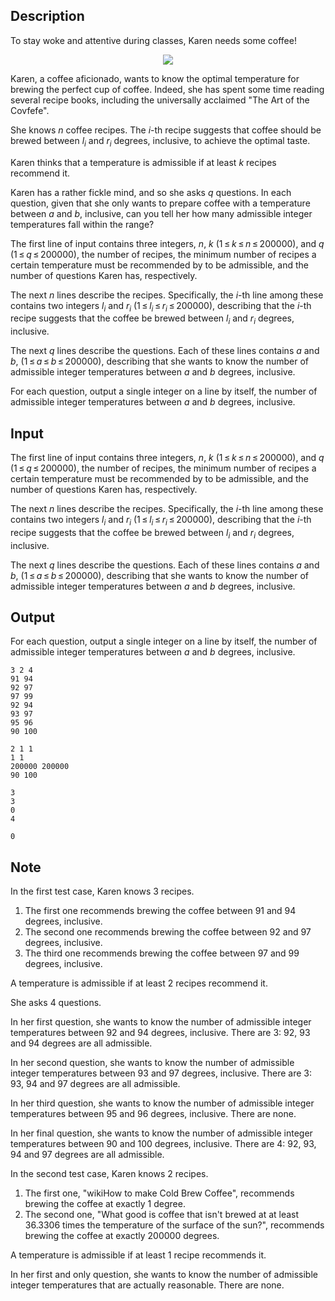 ## Description

<div><p>To stay woke and attentive during classes, Karen needs some coffee!</p><center> <img class="tex-graphics" src="file://q29jVIXg.png" style="max-width: 100.0%;max-height: 100.0%;"> </center><p>Karen, a coffee aficionado, wants to know the optimal temperature for brewing the perfect cup of coffee. Indeed, she has spent some time reading several recipe books, including the universally acclaimed "The Art of the Covfefe".</p><p>She knows <span class="tex-span"><i>n</i></span> coffee recipes. The <span class="tex-span"><i>i</i></span>-th recipe suggests that coffee should be brewed between <span class="tex-span"><i>l</i><sub class="lower-index"><i>i</i></sub></span> and <span class="tex-span"><i>r</i><sub class="lower-index"><i>i</i></sub></span> degrees, inclusive, to achieve the optimal taste.</p><p>Karen thinks that a temperature is <span class="tex-font-style-it">admissible</span> if at least <span class="tex-span"><i>k</i></span> recipes recommend it.</p><p>Karen has a rather fickle mind, and so she asks <span class="tex-span"><i>q</i></span> questions. In each question, given that she only wants to prepare coffee with a temperature between <span class="tex-span"><i>a</i></span> and <span class="tex-span"><i>b</i></span>, inclusive, can you tell her how many admissible integer temperatures fall within the range?</p></div><div class="input-specification"><p>The first line of input contains three integers, <span class="tex-span"><i>n</i></span>, <span class="tex-span"><i>k</i></span> (<span class="tex-span">1 ≤ <i>k</i> ≤ <i>n</i> ≤ 200000</span>), and <span class="tex-span"><i>q</i></span> (<span class="tex-span">1 ≤ <i>q</i> ≤ 200000</span>), the number of recipes, the minimum number of recipes a certain temperature must be recommended by to be admissible, and the number of questions Karen has, respectively.</p><p>The next <span class="tex-span"><i>n</i></span> lines describe the recipes. Specifically, the <span class="tex-span"><i>i</i></span>-th line among these contains two integers <span class="tex-span"><i>l</i><sub class="lower-index"><i>i</i></sub></span> and <span class="tex-span"><i>r</i><sub class="lower-index"><i>i</i></sub></span> (<span class="tex-span">1 ≤ <i>l</i><sub class="lower-index"><i>i</i></sub> ≤ <i>r</i><sub class="lower-index"><i>i</i></sub> ≤ 200000</span>), describing that the <span class="tex-span"><i>i</i></span>-th recipe suggests that the coffee be brewed between <span class="tex-span"><i>l</i><sub class="lower-index"><i>i</i></sub></span> and <span class="tex-span"><i>r</i><sub class="lower-index"><i>i</i></sub></span> degrees, inclusive.</p><p>The next <span class="tex-span"><i>q</i></span> lines describe the questions. Each of these lines contains <span class="tex-span"><i>a</i></span> and <span class="tex-span"><i>b</i></span>, (<span class="tex-span">1 ≤ <i>a</i> ≤ <i>b</i> ≤ 200000</span>), describing that she wants to know the number of admissible integer temperatures between <span class="tex-span"><i>a</i></span> and <span class="tex-span"><i>b</i></span> degrees, inclusive.</p></div><div class="output-specification"><p>For each question, output a single integer on a line by itself, the number of admissible integer temperatures between <span class="tex-span"><i>a</i></span> and <span class="tex-span"><i>b</i></span> degrees, inclusive.</p></div>

## Input

<p>The first line of input contains three integers, <span class="tex-span"><i>n</i></span>, <span class="tex-span"><i>k</i></span> (<span class="tex-span">1 ≤ <i>k</i> ≤ <i>n</i> ≤ 200000</span>), and <span class="tex-span"><i>q</i></span> (<span class="tex-span">1 ≤ <i>q</i> ≤ 200000</span>), the number of recipes, the minimum number of recipes a certain temperature must be recommended by to be admissible, and the number of questions Karen has, respectively.</p><p>The next <span class="tex-span"><i>n</i></span> lines describe the recipes. Specifically, the <span class="tex-span"><i>i</i></span>-th line among these contains two integers <span class="tex-span"><i>l</i><sub class="lower-index"><i>i</i></sub></span> and <span class="tex-span"><i>r</i><sub class="lower-index"><i>i</i></sub></span> (<span class="tex-span">1 ≤ <i>l</i><sub class="lower-index"><i>i</i></sub> ≤ <i>r</i><sub class="lower-index"><i>i</i></sub> ≤ 200000</span>), describing that the <span class="tex-span"><i>i</i></span>-th recipe suggests that the coffee be brewed between <span class="tex-span"><i>l</i><sub class="lower-index"><i>i</i></sub></span> and <span class="tex-span"><i>r</i><sub class="lower-index"><i>i</i></sub></span> degrees, inclusive.</p><p>The next <span class="tex-span"><i>q</i></span> lines describe the questions. Each of these lines contains <span class="tex-span"><i>a</i></span> and <span class="tex-span"><i>b</i></span>, (<span class="tex-span">1 ≤ <i>a</i> ≤ <i>b</i> ≤ 200000</span>), describing that she wants to know the number of admissible integer temperatures between <span class="tex-span"><i>a</i></span> and <span class="tex-span"><i>b</i></span> degrees, inclusive.</p>

## Output

<p>For each question, output a single integer on a line by itself, the number of admissible integer temperatures between <span class="tex-span"><i>a</i></span> and <span class="tex-span"><i>b</i></span> degrees, inclusive.</p>





```input1
3 2 4
91 94
92 97
97 99
92 94
93 97
95 96
90 100

```




```input2
2 1 1
1 1
200000 200000
90 100

```




```output1
3
3
0
4

```




```output2
0

```



## Note

<p>In the first test case, Karen knows <span class="tex-span">3</span> recipes.</p><ol> <li> The first one recommends brewing the coffee between <span class="tex-span">91</span> and <span class="tex-span">94</span> degrees, inclusive. </li><li> The second one recommends brewing the coffee between <span class="tex-span">92</span> and <span class="tex-span">97</span> degrees, inclusive. </li><li> The third one recommends brewing the coffee between <span class="tex-span">97</span> and <span class="tex-span">99</span> degrees, inclusive. </li></ol><p>A temperature is <span class="tex-font-style-it">admissible</span> if at least <span class="tex-span">2</span> recipes recommend it.</p><p>She asks <span class="tex-span">4</span> questions.</p><p>In her first question, she wants to know the number of admissible integer temperatures between <span class="tex-span">92</span> and <span class="tex-span">94</span> degrees, inclusive. There are <span class="tex-span">3</span>: <span class="tex-span">92</span>, <span class="tex-span">93</span> and <span class="tex-span">94</span> degrees are all admissible.</p><p>In her second question, she wants to know the number of admissible integer temperatures between <span class="tex-span">93</span> and <span class="tex-span">97</span> degrees, inclusive. There are <span class="tex-span">3</span>: <span class="tex-span">93</span>, <span class="tex-span">94</span> and <span class="tex-span">97</span> degrees are all admissible.</p><p>In her third question, she wants to know the number of admissible integer temperatures between <span class="tex-span">95</span> and <span class="tex-span">96</span> degrees, inclusive. There are none.</p><p>In her final question, she wants to know the number of admissible integer temperatures between <span class="tex-span">90</span> and <span class="tex-span">100</span> degrees, inclusive. There are <span class="tex-span">4</span>: <span class="tex-span">92</span>, <span class="tex-span">93</span>, <span class="tex-span">94</span> and <span class="tex-span">97</span> degrees are all admissible.</p><p>In the second test case, Karen knows <span class="tex-span">2</span> recipes.</p><ol> <li> The first one, "wikiHow to make Cold Brew Coffee", recommends brewing the coffee at exactly <span class="tex-span">1</span> degree. </li><li> The second one, "What good is coffee that isn't brewed at at least <span class="tex-span">36.3306</span> times the temperature of the surface of the sun?", recommends brewing the coffee at exactly <span class="tex-span">200000</span> degrees. </li></ol><p>A temperature is <span class="tex-font-style-it">admissible</span> if at least <span class="tex-span">1</span> recipe recommends it.</p><p>In her first and only question, she wants to know the number of admissible integer temperatures that are actually reasonable. There are none.</p>
